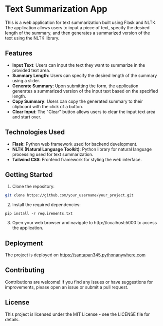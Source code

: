 # Text Summarization App

This is a web application for text summarization built using Flask and NLTK. The application allows users to input a piece of text, specify the desired length of the summary, and then generates a summarized version of the text using the NLTK library.

## Features

- **Input Text**: Users can input the text they want to summarize in the provided text area.
- **Summary Length**: Users can specify the desired length of the summary using a slider.
- **Generate Summary**: Upon submitting the form, the application generates a summarized version of the input text based on the specified length.
- **Copy Summary**: Users can copy the generated summary to their clipboard with the click of a button.
- **Clear Input**: The "Clear" button allows users to clear the input text area and start over.

## Technologies Used

- **Flask**: Python web framework used for backend development.
- **NLTK (Natural Language Toolkit)**: Python library for natural language processing used for text summarization.
- **Tailwind CSS**: Frontend framework for styling the web interface.

## Getting Started

1. Clone the repository:

```bash
git clone https://github.com/your_username/your_project.git
```
2. Install the required dependencies:
```
pip install -r requirements.txt
```
3. Open your web browser and navigate to http://localhost:5000 to access the application.

## Deployment
The project is deployed on  https://santapan345.pythonanywhere.com
## Contributing
Contributions are welcome! If you find any issues or have suggestions for improvements, please open an issue or submit a pull request.

## License
This project is licensed under the MIT License - see the LICENSE file for details.


